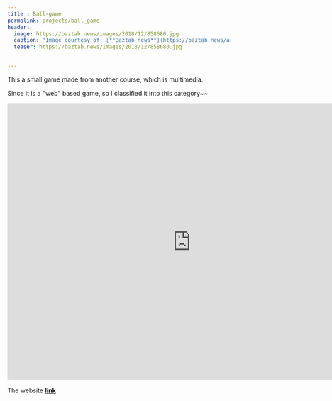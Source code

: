 ```yaml
---
title : Ball-game
permalink: projects/ball_game
header:
  image: https://baztab.news/images/2018/12/858680.jpg
  caption: "Image courtesy of: [**Baztab news**](https://baztab.news/article/858680)"
  teaser: https://baztab.news/images/2018/12/858680.jpg


---
```


This a small game made from another course, which is multimedia.

Since it is a "web" based game, so I classified it into this category~~


<iframe src="https://genius92606.github.io/ball_game/" style="width:825px; height:625px;" frameborder="0"></iframe>

The website [**link**](https://genius92606.github.io/ball_game/)
